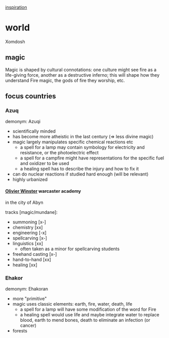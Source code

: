 [inspiration](https://www.tumblr.com/prokopetz/783037398364848128?source=share)

# world

Xomdosh

## magic

Magic is shaped by cultural connotations: one culture might see fire as a life-giving force, another as a destructive inferno; this will shape how they understand Fire magic, the gods of fire they worship, etc.

## focus countries

### Azuq

demonym: Azuqi

- scientifically minded
- has become more atheistic in the last century (=> less divine magic)
- magic largely manipulates specific chemical reactions etc
	+ a spell for a lamp may contain symbology for electricity and resistance, or the photoelectric effect
	+ a spell for a campfire might have representations for the specific fuel and oxidizer to be used
	+ a healing spell has to describe the injury and how to fix it
- can do nuclear reactions if studied hard enough (will be relevant)
- highly urbanized

#### [Olivier Winster](https://en.wikipedia.org/wiki/Oliver_Winchester) warcaster academy

in the city of Abyn

tracks [magic/mundane]:
- summoning [x-]
- chemistry [xx]
- engineering [-x]
- spellcarving [x-]
- linguistics [xx]
	+ often taken as a minor for spellcarving students
- freehand casting [x-]
- hand-to-hand [xx]
- healing [xx]

### Ehakor

demonym: Ehakoran

- more "primitive"
- magic uses classic elements: earth, fire, water, death, life
	+ a spell for a lamp will have some modification of the word for Fire
	+ a healing spell would use life and maybe integrate water to replace blood, earth to mend bones, death to eliminate an infection (or cancer)
- forests